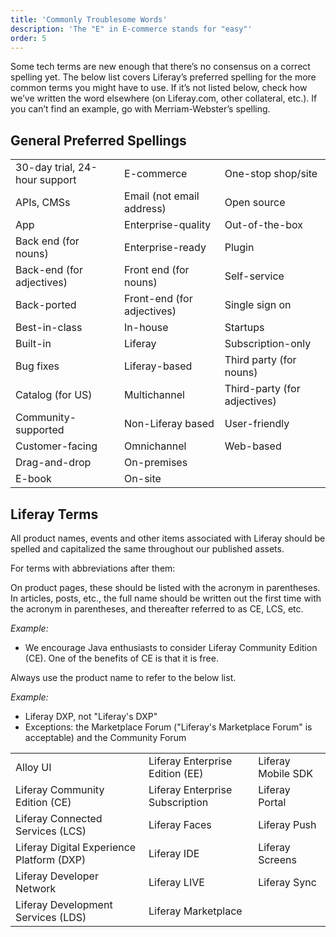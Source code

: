 ```yaml
---
title: 'Commonly Troublesome Words'
description: 'The "E" in E-commerce stands for "easy"'
order: 5
---
```


Some tech terms are new enough that there’s no consensus on a correct spelling yet. The below list covers Liferay’s preferred spelling for the more common terms you might have to use. If it’s not listed below, check how we’ve written the word elsewhere (on Liferay.com, other collateral, etc.). If you can’t find an example, go with Merriam-Webster’s spelling.

## General Preferred Spellings

|                               |                            |                              |
| ----------------------------- | -------------------------- | ---------------------------- |
| 30-day trial, 24-hour support | E-commerce                 | One-stop shop/site           |
| APIs, CMSs                    | Email (not email address)  | Open source                  |
| App                           | Enterprise-quality         | Out-of-the-box               |
| Back end (for nouns)          | Enterprise-ready           | Plugin                       |
| Back-end (for adjectives)     | Front end (for nouns)      | Self-service                 |
| Back-ported                   | Front-end (for adjectives) | Single sign on               |
| Best-in-class                 | In-house                   | Startups                     |
| Built-in                      | Liferay                    | Subscription-only            |
| Bug fixes                     | Liferay-based              | Third party (for nouns)      |
| Catalog (for US)              | Multichannel               | Third-party (for adjectives) |
| Community-supported           | Non-Liferay based          | User-friendly                |
| Customer-facing               | Omnichannel                | Web-based                    |
| Drag-and-drop                 | On-premises                |
| E-book                        | On-site                    |

## Liferay Terms

All product names, events and other items associated with Liferay should be spelled and capitalized the same throughout our published assets.

For terms with abbreviations after them:

On product pages, these should be listed with the acronym in parentheses. In articles, posts, etc., the full name should be written out the first time with the acronym in parentheses, and thereafter referred to as CE, LCS, etc.

_Example:_

-   We encourage Java enthusiasts to consider Liferay Community Edition (CE). One of the benefits of CE is that it is free.

Always use the product name to refer to the below list.

_Example:_

-   Liferay DXP, not "Liferay's DXP"
-   Exceptions: the Marketplace Forum ("Liferay's Marketplace Forum" is acceptable) and the Community Forum

|                                           |                                 |                    |
| ----------------------------------------- | ------------------------------- | ------------------ |
| Alloy UI                                  | Liferay Enterprise Edition (EE) | Liferay Mobile SDK |
| Liferay Community Edition (CE)            | Liferay Enterprise Subscription | Liferay Portal     |
| Liferay Connected Services (LCS)          | Liferay Faces                   | Liferay Push       |
| Liferay Digital Experience Platform (DXP) | Liferay IDE                     | Liferay Screens    |
| Liferay Developer Network                 | Liferay LIVE                    | Liferay Sync       |
| Liferay Development Services (LDS)        | Liferay Marketplace             |                    |
